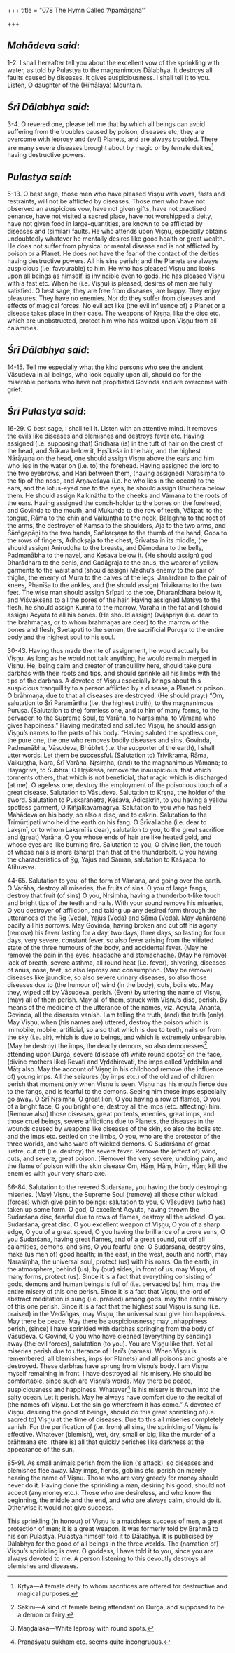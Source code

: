 +++
title = "078 The Hymn Called ‘Apamārjana’"

+++
 

## *Mahādeva said*:

1-2. I shall hereafter tell you about the excellent vow of the sprinkling with water, as told by Pulastya to the magnanimous Dālabhya. It destroys all faults caused by diseases. It gives auspiciousness. I shall tell it to you. Listen, O daughter of the (Himālaya) Mountain.

## *Śrī Dālabhya said*:

3-4. O revered one, please tell me that by which all beings can avoid suffering from the troubles caused by poison, diseases etc; they are overcome with leprosy and (evil) Planets, and are always troubled. There are many severe diseases brought about by magic or by female deities[^1] having destructive powers.

[^1]:  Kṛtyā—A female deity to whom sacrifices are offered for destructive and magical purposes.

## *Pulastya said*:

5-13. O best sage, those men who have pleased Viṣṇu with vows, fasts and restraints, will not be afflicted by diseases. Those men who have not observed an auspicious vow, have not given gifts, have not practised penance, have not visited a sacred place, have not worshipped a deity, have not given food in large-quantities, are known to be afflicted by diseases and (similar) faults. He who attends upon Viṣṇu, especially obtains undoubtedly whatever he mentally desires like good health or great wealth. He does not suffer from physical or mental disease and is not afflicted by poison or a Planet. He does not have the fear of the contact of the deities having destructive powers. All his sins perish; and the Planets are always auspicious (i.e. favourable) to him. He who has pleased Viṣṇu and looks upon all beings as himself, is invincible even to gods. He has pleased Viṣṇu with a fast etc. When he (i.e. Viṣṇu) is pleased, desires of men are fully satisfied. O best sage, they are free from diseases, are happy. They enjoy pleasures. They have no enemies. Nor do they suffer from diseases and effects of magical forces. No evil act like (the evil influence of) a Planet or a disease takes place in their case. The weapons of Kṛṣṇa, like the disc etc. which are unobstructed, protect him who has waited upon Viṣṇu from all calamities.

## *Śrī Dālabhya said*:

14-15. Tell me especially what the kind persons who see the ancient Vāsudeva in all beings, who look equally upon all, should do for the miserable persons who have not propitiated Govinda and are overcome with grief.

## *Śrī Pulastya said*:

16-29. O best sage, I shall tell it. Listen with an attentive mind. It removes the evils like diseases and blemishes and destroys fever etc. Having assigned (i.e. supposing that) Śrīdhara (is) in the tuft of hair on the crest of the head, and Śrīkara below it, Hṛṣīkeśa in the hair, and the highest Nārāyaṇa on the head, one should assign Viṣṇu above the ears and him who lies in the water on (i.e. to) the forehead. Having assigned the lord to the two eyebrows, and Hari between them, (having assigned) Narasiṃha to the tip of the nose, and Arṇaveśaya (i.e. he who lies in the ocean) to the ears, and the lotus-eyed one to the eyes, he should assign Bhūdhara below them. He should assign Kalkinātha to the cheeks and Vāmana to the roots of the ears. Having assigned the conch-holder to the bones on the forehead, and Govinda to the mouth, and Mukunda to the row of teeth, Vākpati to the tongue, Rāma to the chin and Vaikuṇṭha to the neck, Balaghna to the root of the arms, the destroyer of Kaṃsa to the shoulders, Aja to the two arms, and Śārṅgapāṇi to the two hands, Saṅkarṣaṇa to the thumb of the hand, Gopa to the rows of fingers, Adhokṣaja to the chest, Śrīvatsa in its middle, (he should assign) Aniruddha to the breasts, and Dāmodara to the belly, Padmanābha to the navel, and Keśava below it. (He should assign) god Dharādhara to the penis, and Gadāgraja to the anus, the wearer of yellow garments to the waist and (should assign) Madhu’s enemy to the pair of thighs, the enemy of Mura to the calves of the legs, Janārdana to the pair of knees, Phaṇīśa to the ankles, and (he should assign) Trivikrama to the two feet. The wise man should assign Śrīpati to the toe, Dharaṇīdhara below it, and Viśvaksena to all the pores of the hair. Having assigned Matsya to the flesh, he should assign Kūrma to the marrow, Varāha in the fat and (should assign) Acyuta to all his bones. (He should assign) Dvijapriya (i.e. dear to the brāhmaṇas, or to whom brāhmaṇas are dear) to the marrow of the bones and flesh, Śvetapati to the semen, the sacrificial Puruṣa to the entire body and the highest soul to his soul.

30-43. Having thus made the rite of assignment, he would actually be Viṣṇu. As long as he would not talk anything, he would remain merged in Viṣṇu. He, being calm and creator of tranquillity here, should take pure darbhas with their roots and tips, and should sprinkle all his limbs with the tips of the darbhas. A devotee of Viṣṇu especially brings about this auspicious tranquillity to a person afflicted by a disease, a Planet or poison. O brāhmaṇa, due to that all diseases are destroyed. (He should pray:) “Om, salutation to Śrī Paramārtha (i.e. the highest truth), to the magnanimous Puruṣa. (Salutation to the) formless one, and to him of many forms, to the pervader, to the Supreme Soul, to Varāha, to Narasiṃha, to Vāmana who gives happiness.” Having meditated and saluted Viṣṇu, he should assign Viṣṇu’s names to the parts of his body. “Having saluted the spotless one, the pure one, the one who removes bodily diseases and sins, Govinda, Padmanābha, Vāsudeva, Bhūbhṛt (i.e. the supporter of the earth), I shall utter words. Let them be successful. (Salutation to) Trivikrama, Rāma, Vaikuṇṭha, Nara, Śrī Varāha, Nṛsiṃha, (and) to the magnanimous Vāmana; to Hayagrīva, to Śubhra; O Hṛṣīkeśa, remove the inauspicious, that which torments others, that which is not beneficial, that magic which is discharged (at me). O ageless one, destroy the employment of the poisonous touch of a great disease. Salutation to Vāsudeva. Salutation to Kṛṣṇa, the holder of the sword. Salutation to Puṣkaranetra, Keśava, Ādicakrin, to you having a yellow spotless garment, O Kiñjalkavarṇāgrya. Salutation to you who has held Mahādeva on his body, so also a disc, and to cakrin. Salutation to the Trimūrtipati who held the earth on his fang. O Śrīvallabha (i.e. dear to Lakṣmī, or to whom Lakṣmī is dear), salutation to you, to the great sacrifice and (great) Varāha, O you whose ends of hair are like heated gold, and whose eyes are like burning fire. Salutation to you, O divine lion, the touch of whose nails is more (sharp) than that of the thunderbolt. O you having the characteristics of Ṛg, Yajus and Sāman, salutation to Kaśyapa, to Atihrasva.

44-65. Salutation to you, of the form of Vāmana, and going over the earth. O Varāha, destroy all miseries, the fruits of sins. O you of large fangs, destroy that fruit (of sins) O you, Nṛsiṃha, having a thunderbolt-like touch and bright tips of the teeth and nails. With your sound remove his miseries, O you destroyer of affliction, and taking up any desired form through the utterances of the Ṛg (Veda), Yajus (Veda) and Sāma (Veda). May Janārdana pacify all his sorrows. May Govinda, having broken and cut off his agony (remove) his fever lasting for a day, two days, three days, so lasting for four days, very severe, constant fever, so also fever arising from the vitiated state of the three humours of the body, and accidental fever. (May he remove) the pain in the eyes, headache and stomachache. (May he remove) lack of breath, severe asthma, all round heat (i.e. fever), shivering, diseases of anus, nose, feet, so also leprosy and consumption. (May be remove) diseases like jaundice, so also severe urinary diseases, so also those diseases due to (the humour of) wind (in the body), cuts, boils etc. May they, wiped off by Vāsudeva, perish. (Even) by uttering the name of Viṣṇu, (may) all of them perish. May all of them, struck with Viṣṇu’s disc, perish. By means of the medicine of the utterance of the names, viz. Acyuta, Ananta, Govinda, all the diseases vanish. I am telling the truth, (and) the truth (only). May Viṣṇu, when (his names are) uttered, destroy the poison which is immobile, mobile, artificial, so also that which is due to teeth, nails or from the sky (i.e. air), which is due to beings, and which is extremely unbearable. (May he destroy) the imps, the deadly demons, so also demonesses[^2] attending upon Durgā, severe (disease of) white round spots[^3] on the face, (divine mothers like) Revatī and Vṛddhirevatī, the imps called Vṛddhika and Mātṛ also. May the account of Viṣṇṇ in his childhood remove (the influence of) young imps. All the seizures (by imps etc.) of the old and of children perish that moment only when Viṣṇu is seen. Viṣṇu has his mouth fierce due to the fangs, and is fearful to the demons. Seeing him those imps especially go away. O Śrī Nṛsiṃha, O great lion, O you having a row of flames, O you of a bright face, O you bright one, destroy all the imps (etc. affecting) him. (Remove also) those diseases, great portents, enemies, great imps, and those cruel beings, severe afflictions due to Planets, the diseases in the wounds caused by weapons like diseases of the skin, so also the boils etc. and the imps etc. settled on the limbs, O you, who are the protector of the three worlds, and who ward off wicked demons. O Sudarśana of great lustre, cut off (i.e. destroy) the severe fever. Remove the (effect of) wind, cuts, and severe, great poison. (Remove) the very severe, undoing pain, and the flame of poison with the skin disease Om, Hāṃ, Hāṃ, Hūṃ, Hūṃ; kill the enemies with your very sharp axe.

[^2]:  Sākinī—A kind of female being attendant on Durgā, and supposed to be a demon or fairy.

[^3]:  Maṇḍalaka—White leprosy with round spots.

66-84. Salutation to the revered Sudarśana, you having the body destroying miseries. (May) Viṣṇu, the Supreme Soul (remove) all those other wicked (forces) which give pain to beings; salutation to you, O Vāsudeva (who has) taken up some form. O god, O excellent Acyuta, having thrown the Sudarśana disc, fearful due to rows of flames, destroy all the wicked. O you Sudarśana, great disc, O you excellent weapon of Viṣṇu, O you of a sharp edge, O you of a great speed, O you having the brilliance of a crore suns, O you Sudarśana, having great flames, and of a great sound, cut off all calamities, demons, and sins, O you fearful one. O Sudarśana, destroy sins, make (us men of) good health; in the east, in the west, south and north, may Narasiṃha, the universal soul, protect (us) with his roars. On the earth, in the atmosphere, behind (us), by (our) sides, in front of us, may Viṣṇu, of many forms, protect (us). Since it is a fact that everything consisting of gods, demons and human beings is full of (i.e. pervaded by) him, may the entire misery of this one perish. Since it is a fact that Viṣṇu, the lord of abstract meditation is sung (i.e. praised) among gods, may the entire misery of this one perish. Since it is a fact that the highest soul Viṣṇu is sung (i.e. praised) in the Vedāṅgas, may Viṣṇu, the universal soul give him happiness. May there be peace. May there be auspiciousness; may unhappiness perish, (since) I have sprinkled with darbhas springing from the body of Vāsudeva. O Govind, O you who have cleaned (everything by sending) away (the evil forces), salutation (to you). You are Viṣṇu like that. Yet all miseries perish due to utterance of Hari’s (names). When Viṣṇu is remembered, all blemishes, imps (or Planets) and all poisons and ghosts are destroyed. These darbhas have sprung from Viṣṇu’s body. I am Viṣṇu myself remaining in front. I have destroyed all his misery. He should be comfortable, since such are Viṣṇu’s words. May there be peace, auspiciousness and happiness. Whatever[^4] is his misery is thrown into the salty ocean. Let it perish. May he always have comfort due to the recital of (the names of) Viṣṇu. Let the sin go wherefrom it has come.” A devotee of Viṣṇu, desiring the good of beings, should do this great sprinkling of(i.e. sacred to) Viṣṇu at the time of diseases. Due to this all miseries completely vanish. For the purification of (i.e. from) all sins, the sprinkling of Viṣṇu is effective. Whatever (blemish), wet, dry, small or big, like the murder of a brāhmaṇa etc. (there is) all that quickly perishes like darkness at the appearance of the sun.

[^4]:  Praṇaśyatu sukham etc. seems quite incongruous.

85-91. As small animals perish from the lion (’s attack), so diseases and blemishes flee away. May imps, fiends, goblins etc. perish on merely hearing the name of Viṣṇu. Those who are very greedy for money should never do it. Having done the sprinkling a man, desiring his good, should not accept (any money etc.). Those who are desireless, and who know the beginning, the middle and the end, and who are always calm, should do it. Otherwise it would not give success.

This sprinkling (in honour) of Viṣṇu is a matchless success of men, a great protection of men; it is a great weapon. It was formerly told by Brahmā to his son Pulastya. Pulastya himself told it to Dālabhya. It is publicised by Dālabhya for the good of all beings in the three worlds. The (narration of) Viṣṇu’s sprinkling is over. O goddess, I have told it to you, since you are always devoted to me. A person listening to this devoutly destroys all blemishes and diseases.






